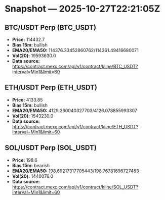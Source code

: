 # Snapshot — 2025-10-27T22:21:05Z

## BTC/USDT Perp (BTC_USDT)
- **Price:** 114432.7
- **Bias 15m:** bullish
- **EMA20/EMA50:** 114376.33452860762/114361.49416680071
- **Vol(20):** 19593630.0
- **Data source:** https://contract.mexc.com/api/v1/contract/kline/BTC_USDT?interval=Min1&limit=60

## ETH/USDT Perp (ETH_USDT)
- **Price:** 4133.85
- **Bias 15m:** bullish
- **EMA20/EMA50:** 4129.260040327703/4126.078855993307
- **Vol(20):** 1543230.0
- **Data source:** https://contract.mexc.com/api/v1/contract/kline/ETH_USDT?interval=Min1&limit=60

## SOL/USDT Perp (SOL_USDT)
- **Price:** 198.6
- **Bias 15m:** bearish
- **EMA20/EMA50:** 198.69217317705443/198.76781696727483
- **Vol(20):** 1440076.0
- **Data source:** https://contract.mexc.com/api/v1/contract/kline/SOL_USDT?interval=Min1&limit=60
